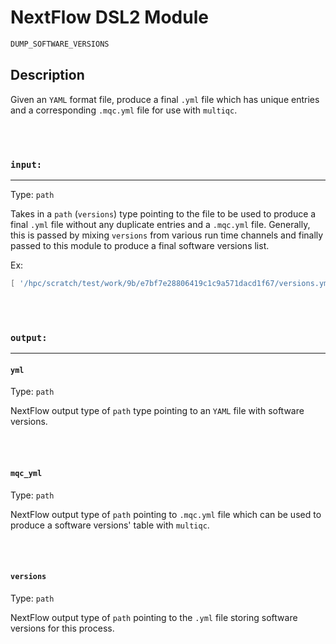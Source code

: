 # NextFlow DSL2 Module

```bash
DUMP_SOFTWARE_VERSIONS
```

## Description

Given an `YAML` format file, produce a final `.yml` file which has unique entries and a corresponding `.mqc.yml` file for use with `multiqc`.

\
&nbsp;

### `input:`

___

Type: `path`

Takes in a `path` (`versions`) type pointing to the file to be used to produce a final `.yml` file without any duplicate entries and a `.mqc.yml` file. Generally, this is passed by mixing `versions` from various run time channels and finally passed to this module to produce a final software versions list.

Ex:

```groovy
[ '/hpc/scratch/test/work/9b/e7bf7e28806419c1c9a571dacd1f67/versions.yml' ]
```

\
&nbsp;

### `output:`

___

#### `yml`

Type: `path`

NextFlow output type of `path` type pointing to an `YAML` file with software versions.

\
&nbsp;

#### `mqc_yml`

Type: `path`

NextFlow output type of `path` pointing to `.mqc.yml` file which can be used to produce a software versions' table with `multiqc`.

\
&nbsp;

#### `versions`

Type: `path`

NextFlow output type of `path` pointing to the `.yml` file storing software versions for this process.
